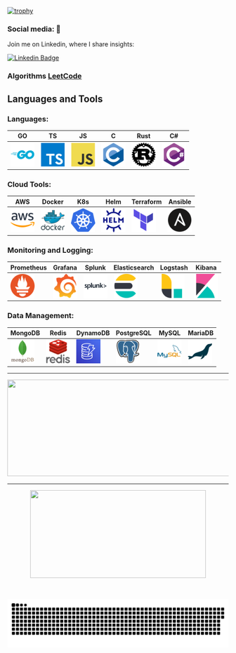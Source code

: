[![trophy](https://github-profile-trophy.vercel.app/?username=Dominic-Wassef&title=Stars,Commits,Repositories,MultipleLang&theme=onedark)](https://github.com/ryo-ma/github-profile-trophy)


### Social media: 📡
Join me on Linkedin, where I share insights:

[![Linkedin Badge](https://img.shields.io/badge/Linkedin-blue?style=for-the-badge&logo=linkedin&logoColor=white)](https://www.linkedin.com/in/dominic-wassef/)

### Algorithms [LeetCode](https://leetcode.com/DominicWassef/)

## Languages and Tools
<div>

### Languages:
| GO | TS | JS | C | Rust | C# |
|----------|----------|----------|----------|----------|----------|
|  <img src="https://github.com/devicons/devicon/blob/master/icons/go/go-original-wordmark.svg" title="Golang" alt="Golang" width="55" height="55"/>|<img src="https://github.com/devicons/devicon/blob/master/icons/typescript/typescript-original.svg" title="typescript" alt="typescript" width="55" height="55"/>|<img src="https://github.com/devicons/devicon/blob/master/icons/javascript/javascript-original.svg" title="JavaScript" alt="JavaScript" width="55" height="55"/>|<img src="https://github.com/devicons/devicon/blob/master/icons/c/c-original.svg" title="C"  alt="C" width="55" height="55"/>|<img src="https://github.com/devicons/devicon/blob/master/icons/rust/rust-original.svg" title="rustlang" alt="rustlang" width="55" height="55"/>|<img src="https://github.com/devicons/devicon/blob/master/icons/csharp/csharp-original.svg" title="csharp" alt="csharp" width="55" height="55"/>|



### Cloud Tools:

| AWS | Docker | K8s | Helm | Terraform | Ansible |
|----------|----------|----------|----------|----------|----------|
|<img src="https://github.com/devicons/devicon/blob/master/icons/amazonwebservices/amazonwebservices-original-wordmark.svg" title="aws" alt="Aws" width="55" height="55"/>|<img src="https://github.com/devicons/devicon/blob/master/icons/docker/docker-original-wordmark.svg" title="Docker" alt="Docker" width="55" height="55"/>|<img src="https://github.com/devicons/devicon/blob/master/icons/kubernetes/kubernetes-original.svg" title="kubernetes" alt="kubernetes" width="55" height="55"/>|<img src="https://github.com/devicons/devicon/blob/master/icons/helm/helm-original.svg" title="helm" alt="helm" width="55" height="55"/>|<img src="https://github.com/devicons/devicon/blob/master/icons/terraform/terraform-original.svg" title="terraform" alt="terraform" width="55" height="55"/>|<img src="https://github.com/devicons/devicon/blob/master/icons/ansible/ansible-original.svg" title="ansible" alt="Ansible" width="55" height="55"/>|



### Monitoring and Logging:

| Prometheus | Grafana | Splunk | Elasticsearch | Logstash | Kibana |
|----------|----------|----------|----------|----------|----------|
|<img src="https://github.com/devicons/devicon/blob/master/icons/prometheus/prometheus-original.svg" title="Prometheus" alt="Prometheus" width="55" height="55"/>|<img src="https://github.com/devicons/devicon/blob/master/icons/grafana/grafana-original.svg" title="Grafana" alt="Grafana" width="55" height="55"/>|<img src="https://github.com/devicons/devicon/blob/master/icons/splunk/splunk-original-wordmark.svg" title="Splunk" alt="Splunk" width="55" height="55"/>|<img src="https://github.com/devicons/devicon/blob/master/icons/elasticsearch/elasticsearch-original.svg" title="Elasticsearch" alt="Elasticsearch" width="55" height="55"/>|<img src="https://github.com/devicons/devicon/blob/master/icons/logstash/logstash-original.svg" title="Logstash" alt="Logstash" width="55" height="55"/>|<img src="https://github.com/devicons/devicon/blob/master/icons/kibana/kibana-original.svg" title="Kibana" alt="Kibana" width="55" height="55"/>|



### Data Management:

| MongoDB | Redis | DynamoDB | PostgreSQL | MySQL | MariaDB |
|----------|----------|----------|----------|----------|----------|
|<img src="https://github.com/devicons/devicon/blob/master/icons/mongodb/mongodb-original-wordmark.svg" title="mongodb" alt="mongodb" width="55" height="55"/>|<img src="https://github.com/devicons/devicon/blob/master/icons/redis/redis-original-wordmark.svg" title="redis" alt="redis" width="55" height="55"/>|<img src="https://github.com/devicons/devicon/blob/master/icons/dynamodb/dynamodb-original.svg" title="dynamodb" alt="dynamodb" width="55" height="55"/>|<img src="https://github.com/devicons/devicon/blob/master/icons/postgresql/postgresql-original.svg" title="pg" alt="pg" width="55" height="55"/>|<img src="https://github.com/devicons/devicon/blob/master/icons/mysql/mysql-original-wordmark.svg" title="MySQL" alt="MySQL" width="55" height="55"/>|<img src="https://github.com/devicons/devicon/blob/master/icons/mariadb/mariadb-original.svg" title="mariadb" alt="Mariadb" width="55" height="55"/>|

</div>

---


<p align="center">
  <img width="800" height="220" src="https://streak-stats.demolab.com?user=Dominic-Wassef&theme=highcontrast&hide_border=true&border_radius=5&card_width=800">
</p>


---


<p align="center">
  <img width="400" height="200" src="https://github-readme-stats.vercel.app/api/top-langs/?username=Dominic-Wassef&layout=compact&hide=makefile,c%2B%2B&theme=vision-friendly-dark">
</p>



<div id="header" align="center">
  <img src="https://komarev.com/ghpvc/?username=Dominic-Wassef&style=for-the-badge&color=orange" alt=""/>
</div>

<p align="center">
 <img width="1000" src="assets/github-snake.svg" alt="snake"/>
</p>
